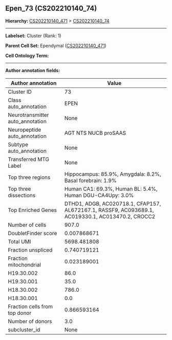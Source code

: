 ## Epen_73 (CS202210140_74)
<b>Hierarchy: </b>
[CS202210140_471](https://purl.brain-bican.org/taxonomy/CS202210140#CS202210140_471) >
[CS202210140_74](https://purl.brain-bican.org/taxonomy/CS202210140#CS202210140_74)

---


**Labelset:** Cluster (Rank: 1)

**Parent Cell Set:** Ependymal ([CS202210140_471](https://purl.brain-bican.org/taxonomy/CS202210140#CS202210140_471))



**Cell Ontology Term:** 

[MARKER GENES.]: #


---

[TRANSFERRED ANNOTATIONS.]: #


[AUTHOR ANNOTATION FIELDS.]: #


**Author annotation fields:**

| Author annotation | Value |
|-------------------|-------|
|Cluster ID|73|
|Class auto_annotation|EPEN|
|Neurotransmitter auto_annotation|None|
|Neuropeptide auto_annotation|AGT NTS NUCB proSAAS|
|Subtype auto_annotation|None|
|Transferred MTG Label|None|
|Top three regions|Hippocampus: 85.9%, Amygdala: 8.2%, Basal forebrain: 1.9%|
|Top three dissections|Human CA1: 69.3%, Human BL: 5.4%, Human DGU-CA4Upy: 3.0%|
|Top Enriched Genes|DTHD1, ADGB, AC020718.1, CFAP157, AL672167.1, RASSF9, AC093689.1, AC019330.1, AC013470.2, CROCC2|
|Number of cells|907.0|
|DoubletFinder score|0.007868671|
|Total UMI|5698.481808|
|Fraction unspliced|0.740719121|
|Fraction mitochondrial|0.023189001|
|H19.30.002|86.0|
|H19.30.001|35.0|
|H18.30.002|786.0|
|H18.30.001|0.0|
|Fraction cells from top donor|0.866593164|
|Number of donors|3.0|
|subcluster_id|None|
